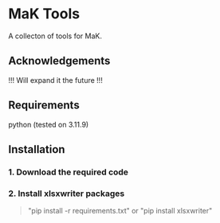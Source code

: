 
# MaK Tools

A collecton of tools for MaK.

## Acknowledgements

!!! Will expand it the future !!!

## Requirements

python (tested on 3.11.9)

## Installation 

### 1. Download the required code

### 2. Install xlsxwriter packages
>"pip install -r requirements.txt" or "pip install xlsxwriter"

